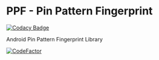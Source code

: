 # PPF - Pin Pattern Fingerprint

[![Codacy Badge](https://api.codacy.com/project/badge/Grade/ebaa7af0a59d492f8cf11d10dde3be1a)](https://app.codacy.com/gh/ahmmedrejowan/PPF?utm_source=github.com&utm_medium=referral&utm_content=ahmmedrejowan/PPF&utm_campaign=Badge_Grade)

Android Pin Pattern Fingerprint Library

<a href="https://www.codefactor.io/repository/github/ahmmedrejowan/ppf/overview/master"><img src="https://www.codefactor.io/repository/github/ahmmedrejowan/ppf/badge/master" alt="CodeFactor" /></a>
